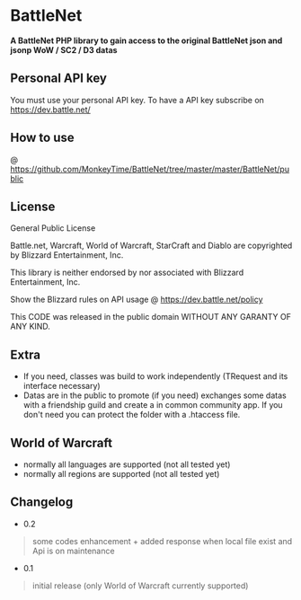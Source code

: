 BattleNet
=========

**A BattleNet PHP library to gain access to the original BattleNet json and jsonp WoW / SC2 / D3 datas**

## Personal API key

You must use your personal API key. To have a API key subscribe on https://dev.battle.net/

## How to use 

@ https://github.com/MonkeyTime/BattleNet/tree/master/master/BattleNet/public

## License

General Public License

Battle.net, Warcraft, World of Warcraft, StarCraft and Diablo are copyrighted by Blizzard Entertainment, Inc.

This library is neither endorsed by nor associated with Blizzard Entertainment, Inc.

Show the Blizzard rules on API usage @ https://dev.battle.net/policy

This CODE was released in the public domain WITHOUT ANY GARANTY OF ANY KIND.

## Extra

* If you need, classes was build to work independently (TRequest and its interface necessary)
* Datas are in the public to promote (if you need) exchanges some datas with a friendship guild and create a in common community app. If you don't need you can protect the folder with a .htaccess file. 

## World of Warcraft

* normally all languages are supported (not all tested yet)
* normally all regions are supported (not all tested yet)


## Changelog

* 0.2
> some codes enhancement + added response when local file exist and Api is on maintenance

* 0.1
> initial release (only World of Warcraft currently supported)
